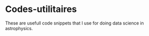 # Codes-utilitaires

These are usefull code snippets that I use for doing data science in astrophysics.
